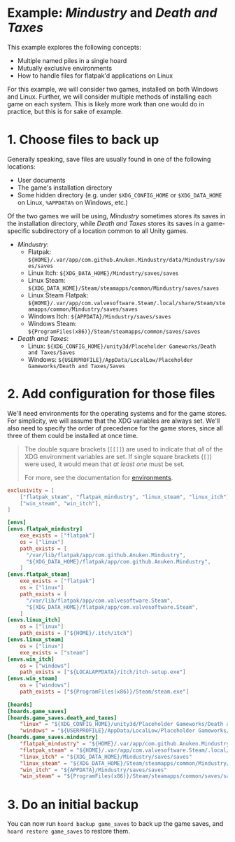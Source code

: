 # Example: *Mindustry* and *Death and Taxes*

This example explores the following concepts:

- Multiple named piles in a single hoard
- Mutually exclusive environments
- How to handle files for flatpak'd applications on Linux

For this example, we will consider two games, installed on both Windows and Linux. Further, we will consider multiple
methods of installing each game on each system. This is likely more work than one would do in practice, but this is for
sake of example.

# 1. Choose files to back up

Generally speaking, save files are usually found in one of the following locations:

- User documents
- The game's installation directory
- Some hidden directory (e.g. under `$XDG_CONFIG_HOME` or `$XDG_DATA_HOME` on Linux, `%APPDATA%` on Windows, etc.)

Of the two games we will be using, *Mindustry* sometimes stores its saves in the installation directory, while
*Death and Taxes* stores its saves in a game-specific subdirectory of a location common to all Unity games.

- *Mindustry*:
  - Flatpak: `${HOME}/.var/app/com.github.Anuken.Mindustry/data/Mindustry/saves/saves`
  - Linux Itch: `${XDG_DATA_HOME}/Mindustry/saves/saves`
  - Linux Steam: `${XDG_DATA_HOME}/Steam/steamapps/common/Mindustry/saves/saves`
  - Linux Steam Flatpak: `${HOME}/.var/app/com.valvesoftware.Steam/.local/share/Steam/steamapps/common/Mindustry/saves/saves`
  - Windows Itch: `${APPDATA}/Mindustry/saves/saves`
  - Windows Steam: `${ProgramFiles(x86)}/Steam/steamapps/common/saves/saves`
- *Death and Taxes*:
  - Linux: `${XDG_CONFIG_HOME}/unity3d/Placeholder Gameworks/Death and Taxes/Saves`
  - Windows: `${USERPROFILE}/AppData/LocalLow/Placeholder Gameworks/Death and Taxes/Saves`

# 2. Add configuration for those files

We'll need environments for the operating systems and for the game stores. For
simplicity, we will assume that the XDG variables are always set. We'll also need to specify the order of precedence
for the game stores, since all three of them could be installed at once time.

> The double square brackets (`[[]]`) are used to indicate that *all* of the XDG environment variables are set. If
> single square brackets (`[]`) were used, it would mean that *at least one* must be set.
> 
> For more, see the documentation for [environments](../../config/envs.md).

```toml
exclusivity = [
    ["flatpak_steam", "flatpak_mindustry", "linux_steam", "linux_itch"],
    ["win_steam", "win_itch"],
]

[envs]
[envs.flatpak_mindustry]
    exe_exists = ["flatpak"]
    os = ["linux"]
    path_exists = [
      "/var/lib/flatpak/app/com.github.Anuken.Mindustry",
      "${XDG_DATA_HOME}/flatpak/app/com.github.Anuken.Mindustry",
    ]
[envs.flatpak_steam]
    exe_exists = ["flatpak"]
    os = ["linux"]
    path_exists = [
      "/var/lib/flatpak/app/com.valvesoftware.Steam",
      "${XDG_DATA_HOME}/flatpak/app/com.valvesoftware.Steam",
    ]
[envs.linux_itch]
    os = ["linux"]
    path_exists = ["${HOME}/.itch/itch"]
[envs.linux_steam]
    os = ["linux"]
    exe_exists = ["steam"]
[envs.win_itch]
    os = ["windows"]
    path_exists = ["${LOCALAPPDATA}/itch/itch-setup.exe"]
[envs.win_steam]
    os = ["windows"]
    path_exists = ["${ProgramFiles(x86)}/Steam/steam.exe"]
    
[hoards]
[hoards.game_saves]
[hoards.game_saves.death_and_taxes]
    "linux" = "${XDG_CONFIG_HOME}/unity3d/Placeholder Gameworks/Death and Taxes/Saves"
    "windows" = "${USERPROFILE}/AppData/LocalLow/Placeholder Gameworks/Death and Taxes/Saves"
[hoards.game_saves.mindustry]
    "flatpak_mindustry" = "${HOME}/.var/app/com.github.Anuken.Mindustry/data/Mindustry/saves/saves"
    "flatpak_steam" = "${HOME}/.var/app/com.valvesoftware.Steam/.local/share/Steam/steamapps/common/Mindustry/saves/saves"
    "linux_itch" = "${XDG_DATA_HOME}/Mindustry/saves/saves"
    "linux_steam" = "${XDG_DATA_HOME}/Steam/steamapps/common/Mindustry/saves/saves"
    "win_itch" = "${APPDATA}/Mindustry/saves/saves"
    "win_steam" = "${ProgramFiles(x86)}/Steam/steamapps/common/saves/saves"
```

# 3. Do an initial backup

You can now run `hoard backup game_saves` to back up the game saves, and `hoard restore game_saves` to restore them.
